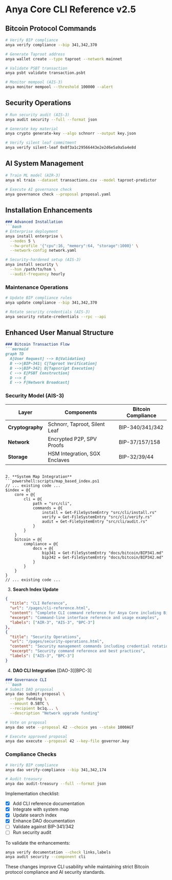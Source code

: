 # Anya Core CLI Reference v2.5

## Bitcoin Protocol Commands

```bash
# Verify BIP compliance
anya verify compliance --bip 341,342,370

# Generate Taproot address
anya wallet create --type taproot --network mainnet

# Validate PSBT transaction
anya psbt validate transaction.psbt

# Monitor mempool (AIS-3)
anya monitor mempool --threshold 100000 --alert
```

## Security Operations

```bash
# Run security audit (AIS-3)
anya audit security --full --format json

# Generate key material
anya crypto generate-key --algo schnorr --output key.json

# Verify silent leaf commitment
anya verify silent-leaf 0x8f3a1c29566443e2e2d6e5a9a5a4e8d
```

## AI System Management

```bash
# Train ML model (AIR-3)
anya ml train --dataset transactions.csv --model taproot-predictor

# Execute AI governance check
anya governance check --proposal proposal.yaml
```

## Installation Enhancements

```markdown:docs/INSTALLATION.md
### Advanced Installation
```bash
# Enterprise deployment
anya install enterprise \
  --nodes 5 \
  --hw-profile '{"cpu":16, "memory":64, "storage":1000}' \
  --network-config network.yaml

# Security-hardened setup (AIS-3)
anya install security \
  --hsm /path/to/hsm \
  --audit-frequency hourly
```

### Maintenance Operations

```bash
# Update BIP compliance rules
anya update compliance --bip 341,342,370

# Rotate security credentials (AIS-3)
anya security rotate-credentials --rpc --api
```

## Enhanced User Manual Structure

```markdown:docs/USER_MANUAL.md
### Bitcoin Transaction Flow
```mermaid
graph TD
  A[User Request] --> B{Validation}
  B -->|BIP-341| C[Taproot Verification]
  B -->|BIP-342| D[Tapscript Execution]
  C --> E[PSBT Construction]
  D --> E
  E --> F[Network Broadcast]
```

### Security Model (AIS-3)

| Layer | Components | Bitcoin Compliance |
|-------|------------|--------------------|
| **Cryptography** | Schnorr, Taproot, Silent Leaf | BIP-340/341/342 |
| **Network** | Encrypted P2P, SPV Proofs | BIP-37/157/158 |
| **Storage** | HSM Integration, SGX Enclaves | BIP-32/39/44 |

```

2. **System Map Integration**
```powershell:scripts/map_based_index.ps1
// ... existing code ...
$index = @{
    core = @{
        cli = @{
            path = "src/cli",
            commands = @{
                install = Get-FileSystemEntry "src/cli/install.rs"
                verify = Get-FileSystemEntry "src/cli/verify.rs"
                audit = Get-FileSystemEntry "src/cli/audit.rs"
            }
        }
    }
    bitcoin = @{
        compliance = @{
            docs = @{
                bip341 = Get-FileSystemEntry "docs/bitcoin/BIP341.md"
                bip342 = Get-FileSystemEntry "docs/bitcoin/BIP342.md"
            }
        }
    }
}
// ... existing code ...
```

3. **Search Index Update**

```json:docs/search-index.json
{
  "title": "CLI Reference",
  "url": "/pages/cli-reference.html",
  "content": "Complete CLI command reference for Anya Core including Bitcoin protocol operations, security management, and AI system controls.",
  "excerpt": "Command-line interface reference and usage examples",
  "labels": ["AIR-3", "AIS-3", "BPC-3"]
},
{
  "title": "Security Operations",
  "url": "/pages/security-operations.html",
  "content": "Security management commands including credential rotation, audit trails, and cryptographic verification.",
  "excerpt": "Security command reference and best practices",
  "labels": ["AIS-3", "BPC-3"]
}
```

4. **DAO CLI Integration** [DAO-3][BPC-3]

```markdown:docs/DAO_INDEX.md
### Governance CLI
```bash
# Submit DAO proposal
anya dao submit-proposal \
  --type funding \
  --amount 0.5BTC \
  --recipient bc1q... \
  --description "Network upgrade funding"

# Vote on proposal
anya dao vote --proposal 42 --choice yes --stake 1000AGT

# Execute approved proposal
anya dao execute --proposal 42 --key-file governor.key
```

### Compliance Checks

```bash
# Verify BIP compliance
anya dao verify-compliance --bip 341,342,174

# Audit treasury
anya dao audit-treasury --full --format json
```

Implementation checklist:

- [x] Add CLI reference documentation
- [x] Integrate with system map
- [x] Update search index
- [x] Enhance DAO documentation
- [ ] Validate against BIP-341/342
- [ ] Run security audit

To validate the enhancements:

```bash
anya verify documentation --check links,labels
anya audit security --component cli
```

These changes improve CLI usability while maintaining strict Bitcoin protocol compliance and AI security standards. 
